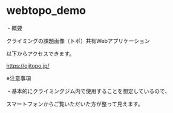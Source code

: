# webtopo_demo

・概要

クライミングの課題画像（トポ）共有Webアプリケーション

以下からアクセスできます。

https://ojitopo.jp/


※注意事項

・基本的にクライミングジム内で使用することを想定しているので、

スマートフォンからご覧いただいた方が整って見えます。
